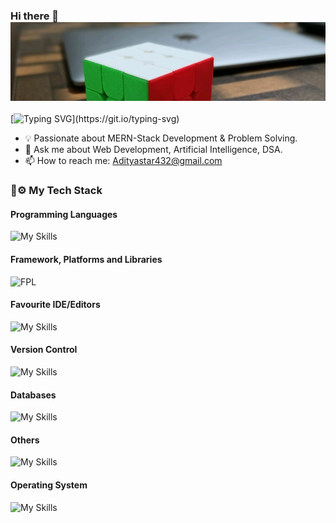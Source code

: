 ### Hi there 👋![CoverPhoto](https://github.com/aditya9525/aditya9525/blob/main/1650367021018.jpeg)
[![Typing SVG](https://readme-typing-svg.herokuapp.com?font=comfortaa&color=ffffff&size=24&width=500&lines=💻Full+Stack+Developer...)](https://git.io/typing-svg)

- 💡 Passionate about MERN-Stack Development & Problem Solving.
- 💬 Ask me about Web Development, Artificial Intelligence, DSA.
- 📫 How to reach me: Adityastar432@gmail.com

  
### 🧘⚙️ My Tech Stack
#### Programming Languages

![My Skills](https://skillicons.dev/icons?i=cpp,html,css,javascript)

#### Framework, Platforms and Libraries
![FPL](https://skillicons.dev/icons?i=react,nodejs,expressjs)
#### Favourite IDE/Editors
![My Skills](https://skillicons.dev/icons?i=vscode)
#### Version Control
![My Skills](https://skillicons.dev/icons?i=git,github)
#### Databases
![My Skills](https://skillicons.dev/icons?i=mongodb,firebase)
#### Others
![My Skills](https://skillicons.dev/icons?i=postman,aws)
#### Operating System
![My Skills](https://skillicons.dev/icons?i=windows)


